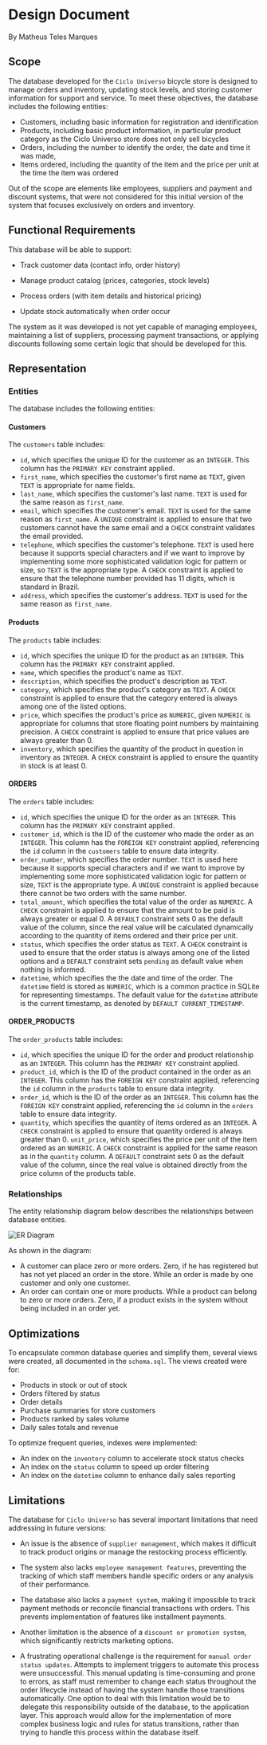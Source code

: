 # Design Document

By Matheus Teles Marques

## Scope

The database developed for the `Ciclo Universo` bicycle store is designed to manage orders and inventory, updating stock levels, and storing customer information for support and service. To meet these objectives, the database includes the following entities:

* Customers, including basic information for registration and identification
* Products, including basic product information, in particular product category as the Ciclo Universo store does not only sell bicycles
* Orders, including the number to identify the order, the date and time it was made,
* Items ordered, including the quantity of the item and the price per unit at the time the item was ordered

Out of the scope are elements like employees, suppliers and payment and discount systems, that were not considered for this initial version of the system that focuses exclusively on orders and inventory.

## Functional Requirements

This database will be able to support:

* Track customer data (contact info, order history)

* Manage product catalog (prices, categories, stock levels)

* Process orders (with item details and historical pricing)

* Update stock automatically when order occur

The system as it was developed is not yet capable of managing employees, maintaining a list of suppliers, processing payment transactions, or applying discounts following some certain logic that should be developed for this.

## Representation

### Entities
The database includes the following entities:

#### Customers

The `customers` table includes:

* `id`, which specifies the unique ID for the customer as an `INTEGER`. This column has the `PRIMARY KEY` constraint applied.
* `first_name`, which specifies the customer's first name as `TEXT`, given `TEXT` is appropriate for name fields.
* `last_name`, which specifies the customer's last name. `TEXT` is used for the same reason as `first_name`.
* `email`, which specifies the customer's email. `TEXT` is used for the same reason as `first_name`. A `UNIQUE` constraint is applied to ensure that two customers cannot have the same email and a `CHECK` constraint validates the email provided.
* `telephone`, which specifies the customer's telephone. `TEXT` is used here because it supports special characters and if we want to improve by implementing some more sophisticated validation logic for pattern or size, so `TEXT` is the appropriate type. A `CHECK` constraint is applied to ensure that the telephone number provided has 11 digits, which is standard in Brazil.
* `address`, which specifies the customer's address. `TEXT` is used for the same reason as `first_name`.

#### Products

The `products` table includes:

* `id`, which specifies the unique ID for the product as an `INTEGER`. This column has the `PRIMARY KEY` constraint applied.
* `name`, which specifies the product's name as `TEXT`.
* `description`, which specifies the product's description as `TEXT`.
* `category`, which specifies the product's category as `TEXT`. A `CHECK` constraint is applied to ensure that the category entered is always among one of the listed options.
* `price`, which specifies the product's price as `NUMERIC`, given `NUMERIC` is appropriate for columns that store floating point numbers by maintaining precision. A `CHECK` constraint is applied to ensure that price values ​​are always greater than 0.
* `inventory`, which specifies the quantity of the product in question in inventory as `INTEGER`. A `CHECK` constraint is applied to ensure the quantity in stock is at least 0.

#### ORDERS

The `orders` table includes:

* `id`, which specifies the unique ID for the order as an `INTEGER`. This column has the `PRIMARY KEY` constraint applied.
* `customer_id`, which is the ID of the customer who made the order as an `INTEGER`. This column has the `FOREIGN KEY` constraint applied, referencing the `id` column in the `customers` table to ensure data integrity.
* `order_number`, which specifies the order number. `TEXT` is used here because it supports special characters and if we want to improve by implementing some more sophisticated validation logic for pattern or size, `TEXT` is the appropriate type. A `UNIQUE` constraint is applied because there cannot be two orders with the same number.
* `total_amount`, which specifies the total value of the order as `NUMERIC`. A `CHECK` constraint is applied to ensure that the amount to be paid is always greater or equal 0. A `DEFAULT` constraint sets 0 as the default value of the column, since the real value will be calculated dynamically according to the quantity of items ordered and their price per unit.
* `status`, which specifies the order status as `TEXT`. A `CHECK` constraint is used to ensure that the order status is always among one of the listed options and a `DEFAULT` constraint sets `pending` as default value when nothing is informed.
* `datetime`, which specifies the the date and time of the order. The `datetime` field is stored as `NUMERIC`, which is a common practice in SQLite for representing timestamps. The default value for the `datetime` attribute is the current timestamp, as denoted by `DEFAULT CURRENT_TIMESTAMP`.

#### ORDER_PRODUCTS

The `order_products` table includes:

* `id`, which specifies the unique ID for the order and product relationship as an `INTEGER`. This column has the `PRIMARY KEY` constraint applied.
* `product_id`, which is the ID of the product contained in the order as an `INTEGER`. This column has the `FOREIGN KEY` constraint applied, referencing the `id` column in the `products` table to ensure data integrity.
* `order_id`, which is the ID of the order as an `INTEGER`. This column has the `FOREIGN KEY` constraint applied, referencing the `id` column in the `orders` table to ensure data integrity.
* `quantity`, which specifies the quantity of items ordered as an `INTEGER`. A `CHECK` constraint is applied to ensure that quantity ordered is always greater than 0.
`unit_price`, which specifies the price per unit of the item ordered as an `NUMERIC`. A `CHECK` constraint is applied for the same reason as in the `quantity` column. A `DEFAULT` constraint sets 0 as the default value of the column, since the real value is obtained directly from the price column of the products table.

### Relationships

The entity relationship diagram below describes the relationships between database entities.

![ER Diagram](diagram.png)

As shown in the diagram:

* A customer can place zero or more orders. Zero, if he has registered but has not yet placed an order in the store. While an order is made by one customer and only one customer.
* An order can contain one or more products. While a product can belong to zero or more orders. Zero, if a product exists in the system without being included in an order yet.

## Optimizations

To encapsulate common database queries and simplify them, several views were created, all documented in the `schema.sql`. The views created were for:

* Products in stock or out of stock
* Orders filtered by status
* Order details
* Purchase summaries for store customers
* Products ranked by sales volume
* Daily sales totals and revenue

To optimize frequent queries, indexes were implemented:

* An index on the `inventory` column to accelerate stock status checks
* An index on the `status` column to speed up order filtering
* An index on the `datetime` column to enhance daily sales reporting


## Limitations

The database for `Ciclo Universo` has several important limitations that need addressing in future versions:

* An issue is the absence of `supplier management`, which makes it difficult to track product origins or manage the restocking process efficiently.

* The system also lacks `employee management features`, preventing the tracking of which staff members handle specific orders or any analysis of their performance.

* The database also lacks a `payment system`, making it impossible to track payment methods or reconcile financial transactions with orders. This prevents implementation of features like installment payments.

* Another limitation is the absence of a `discount or promotion system`, which significantly restricts marketing options.

* A frustrating operational challenge is the requirement for `manual order status updates`. Attempts to implement triggers to automate this process were unsuccessful. This manual updating is time-consuming and prone to errors, as staff must remember to change each status throughout the order lifecycle instead of having the system handle those transitions automatically. One option to deal with this limitation would be to delegate this responsibility outside of the database, to the application layer. This approach would allow for the implementation of more complex business logic and rules for status transitions, rather than trying to handle this process within the database itself.

